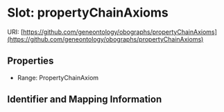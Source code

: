 # Slot: propertyChainAxioms

URI: [https://github.com/geneontology/obographs/propertyChainAxioms](https://github.com/geneontology/obographs/propertyChainAxioms)



<!-- no inheritance hierarchy -->


## Properties

 * Range: PropertyChainAxiom



## Identifier and Mapping Information






